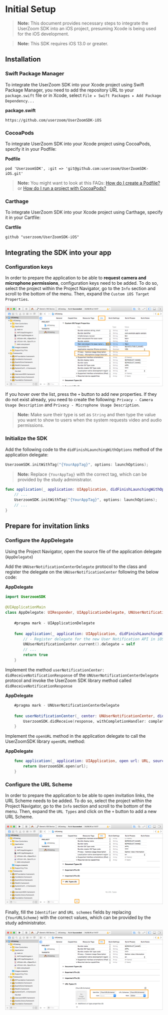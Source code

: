 # Initial Setup

> **Note:** This document provides necessary steps to integrate the UserZoom SDK into an iOS project, presuming Xcode is being used for the iOS development.

> **Note:** This SDK requires iOS 13.0 or greater.

## Installation

### Swift Package Manager

To integrate the UserZoom SDK into your Xcode project using Swift Package Manager, you need to add the repository URL to your `package.swift` file or in Xcode, select `File ▸ Swift Packages ▸ Add Package Dependency...`

**package.swift**
```
https://github.com/userzoom/UserZoomSDK-iOS
```

### CocoaPods

To integrate UserZoom SDK into your Xcode project using CocoaPods, specify it in your Podfile:

**Podfile**
```
pod 'UserzoomSDK', :git => 'git@github.com:userzoom/UserZoomSDK-iOS.git'
```

> **Note:** You might want to look at this FAQs: [How do I create a Podfile?](ios/sdk-ios-faq#how-do-i-create-a-podfile) 
or [How do I run a project with CocoaPods?](ios/sdk-ios-faq#how-do-i-run-a-project-with-cocoapods)

### Carthage

To integrate UserZoom SDK into your Xcode project using Carthage, specify it in your Cartfile:

**Cartfile**
```
github "userzoom/UserZoomSDK-iOS"
```

## Integrating the SDK into your app

### Configuration keys

In order to prepare the application to be able to **request camera and microphone permissions**, configuration keys need to be added. To do so, select the project within the Project Navigator, go to the `Info` section and scroll to the bottom of the menu. Then, expand the `Custom iOS Target Properties`.

![Editing custom iOS target properties](../img/ios-target-properties.png)

If you hover over the list, press the `+` button to add new properties. If they do not exist already, you need to create the following: `Privacy - Camera Usage Description` and `Privacy - Microphone Usage Description`. 
> **Note:** Make sure their type is set as `String` and then type the value you want to show to users when the system requests video and audio permissions.

### Initialize the SDK
Add the following code to the `didFinishLaunchingWithOptions` method of the application delegate:

``` swift
UserzoomSDK.initWithTag("{YourAppTag}", options: launchOptions);
```
> **Note:** Replace `{YourAppTag}` with the correct tag, which can be provided by the study administrator.

``` swift
func application(_ application: UIApplication, didFinishLaunchingWithOptions launchOptions: [UIApplicationLaunchOptionsKey: Any]?) -> Bool {
    // ...
    UserzoomSDK.initWithTag("{YourAppTag}", options: launchOptions);
    // ...
}
```

## Prepare for invitation links

### Configure the AppDelegate
Using the Project Navigator, open the source file of the application delegate (`AppDelegate`)  

Add the `UNUserNotificationCenterDelegate` protocol to the class and register the delegate on the `UNUserNotificationCenter` following the below code: 

**AppDelegate**
``` swift
import UserzoomSDK

@UIApplicationMain
class AppDelegate: UIResponder, UIApplicationDelegate, UNUserNotificationCenterDelegate {

    #pragma mark - UIApplicationDelegate

    func application(_ application: UIApplication, didFinishLaunchingWithOptions launchOptions: [UIApplicationLaunchOptionsKey: Any]?) -> Bool {
        // - Register delegate for the new User Notification API in iOS 10.0+
        UNUserNotificationCenter.current().delegate = self
        // ...   
        return true
    }
```

 Implement the method `userNotificationCenter: didReceiveNotificationResponse` of the `UNUserNotificationCenterDelegate` protocol and invoke the UserZoom SDK library method called `didReceiveNotificationResponse`

**AppDelegate**
``` swift
    #pragma mark - UNUserNotificationCenterDelegate

    func userNotificationCenter(_ center: UNUserNotificationCenter, didReceive response: UNNotificationResponse, withCompletionHandler completionHandler: @escaping () -> Void) {
        UserzoomSDK.didReceive(response, withCompletionHandler: completionHandler)
    }
```

 Implement the `openURL` method in the application delegate to call the UserZoomSDK library `openURL` method:

**AppDelegate**
``` swift
    func application(_ application: UIApplication, open url: URL, sourceApplication: String?, annotation: Any) -> Bool {
        return UserzoomSDK.open(url);
    }
```

### Configure the URL Scheme

In order to prepare the application to be able to open invitation links, the URL Scheme needs to be added. To do so, select the project within the Project Navigator, go to the `Info` section and scroll to the bottom of the menu. Then, expand the `URL Types` and click on the `+` button to add a new URL Scheme.

![Adding URL types to the target info]( ../img/ios-target-info.png)

Finally, fill the `Identifier` and `URL schemes` fields by replacing `{YourURLScheme}` with the correct values, which can be provided by the study administrator.

![Configuring the URL type](../img/ios-target-url-scheme.png)